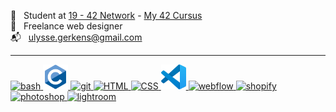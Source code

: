 <p>
👾 &nbsp;&nbsp;Student at <a href="https://campus19.be/">19 - 42 Network</a> - <a href="https://github.com/ulyssegerkens/42-Cursus/">My 42 Cursus</a></br>
📡 &nbsp;&nbsp;Freelance web designer</br>
📬 &nbsp;&nbsp;<a href="mailto:ulysse.gerkens@gmail.com">ulysse.gerkens@gmail.com</a>
</p>


---
<p>
  <a href="https://www.gnu.org/software/bash/" target="_blank"> <img src="https://www.vectorlogo.zone/logos/gnu_bash/gnu_bash-icon.svg" alt="bash" width="40" height="40"/> </a> 
  <a href="https://www.cprogramming.com/" target="_blank"> <img src="https://raw.githubusercontent.com/devicons/devicon/master/icons/c/c-original.svg" alt="c" width="40" height="40"/> </a> 
<a href="https://git-scm.com/" target="_blank"> <img src="https://git-scm.com/images/logos/downloads/Git-Icon-1788C.svg" alt="git" width="40" height="40"/> </a>
  <a href="https://html.spec.whatwg.org/" target="_blank"> <img src="https://upload.wikimedia.org/wikipedia/commons/thumb/3/38/HTML5_Badge.svg/2048px-HTML5_Badge.svg.png" alt="HTML" width="40" height="40"/> </a>
    <a href="https://www.w3.org/TR/CSS/" target="_blank"> <img src="https://upload.wikimedia.org/wikipedia/commons/thumb/6/62/CSS3_logo.svg/800px-CSS3_logo.svg.png" alt="CSS" width="40" height="40"/> </a> 
  <a href="https://code.visualstudio.com/" target="_blank"> <img src="https://raw.githubusercontent.com/devicons/devicon/1119b9f84c0290e0f0b38982099a2bd027a48bf1/icons/vscode/vscode-original.svg" alt="vscode" width="40" height="40"/> </a> 
  <a href="https://webflow.com/" target="_blank"> <img src="https://cdn.icon-icons.com/icons2/2699/PNG/512/webflow_logo_icon_169218.png" alt="webflow" width="40" height="40"/> </a> 
  <a href="https://www.shopify.com" target="_blank"> <img src="https://cdn.worldvectorlogo.com/logos/shopify.svg" alt="shopify" width="40" height="40"/> </a> 
  <a href="https://www.adobe.com/be_en/products/photoshop.html" target="_blank"> <img src="https://upload.wikimedia.org/wikipedia/commons/thumb/a/af/Adobe_Photoshop_CC_icon.svg/640px-Adobe_Photoshop_CC_icon.svg.png" alt="photoshop" width="40" height="40"/> </a> 
  <a href="https://www.adobe.com/be_en/products/photoshop-lightroom-classic.html" target="_blank"> <img src="https://www.adobe.com/content/dam/acom/one-console/icons_rebrand/lrc_appicon.svg" alt="lightroom" width="40" height="40"/> </a> 
</p>
